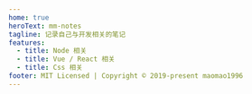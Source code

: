 ```yaml
---
home: true
heroText: mm-notes
tagline: 记录自己与开发相关的笔记
features:
  - title: Node 相关
  - title: Vue / React 相关
  - title: Css 相关
footer: MIT Licensed | Copyright © 2019-present maomao1996
---
```

